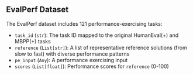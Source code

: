 ## EvalPerf Dataset

The EvalPerf dataset includes 121 performance-exercising tasks:

* `task_id` (`str`): The task ID mapped to the original HumanEval(+) and MBPP(+) tasks
* `reference` (`List[str]`): A list of representative reference solutions (from slow to fast) with diverse performance patterns
* `pe_input` (`Any`): A performance exercising input
* `scores` (`List[float]`): Performance scores for `reference` (0-100)
